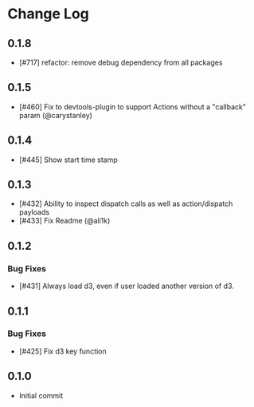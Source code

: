 # Change Log

## 0.1.8

 * [#717] refactor: remove debug dependency from all packages

## 0.1.5

 * [#460] Fix to devtools-plugin to support Actions without a "callback" param (@carystanley)

## 0.1.4

 * [#445] Show start time stamp

## 0.1.3

 * [#432] Ability to inspect dispatch calls as well as action/dispatch payloads
 * [#433] Fix Readme (@ali1k)

## 0.1.2

### Bug Fixes

 * [#431] Always load d3, even if user loaded another version of d3.

## 0.1.1

### Bug Fixes

 * [#425] Fix d3 key function

## 0.1.0

 * Initial commit

